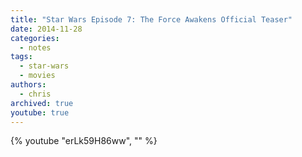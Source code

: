 ```yaml
---
title: "Star Wars Episode 7: The Force Awakens Official Teaser"
date: 2014-11-28
categories:
  - notes
tags:
  - star-wars
  - movies
authors:
  - chris
archived: true
youtube: true
---
```


{% youtube "erLk59H86ww", "" %}
